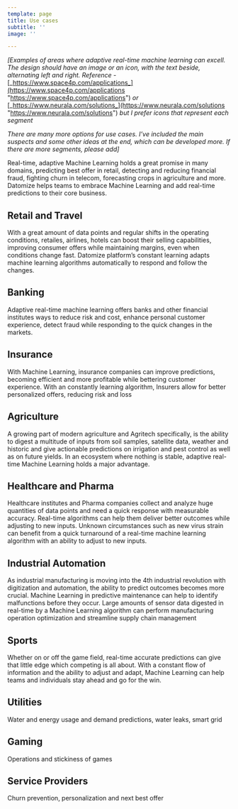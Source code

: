 ```yaml
---
template: page
title: Use cases
subtitle: ''
image: ''

---
```

_\[Examples of areas where adaptive real-time machine learning can excell. The design should have an image or an icon, with the text beside, alternating left and right. Reference -_ [_https://www.space4p.com/applications_](https://www.space4p.com/applications "https://www.space4p.com/applications") _or_ [_https://www.neurala.com/solutions_](https://www.neurala.com/solutions "https://www.neurala.com/solutions") _but I prefer icons that represent each segment_

_There are many more options for use cases. I’ve included the main suspects and some other ideas at the end, which can be developed more. If there are more segments, please add\]_

Real-time, adaptive Machine Learning holds a great promise in many domains, predicting best offer in retail, detecting and reducing financial fraud, fighting churn in telecom, forecasting crops in agriculture and more. Datomize helps teams to embrace Machine Learning and add real-time predictions to their core business.

## Retail and Travel

With a great amount of data points and regular shifts in the operating conditions, retailes, airlines, hotels can boost their selling capabilities, improving consumer offers while maintaining margins, even when conditions change fast. Datomize platform’s constant learning adapts machine learning algorithms automatically to respond and follow the changes.

## Banking

Adaptive real-time machine learning offers banks and other financial institutes ways to reduce risk and cost, enhance personal customer experience, detect fraud while responding to the quick changes in the markets.

## Insurance

With Machine Learning, insurance companies can improve predictions, becoming efficient and more profitable while bettering customer experience. With an constantly learning algorithm, Insurers allow for better personalized offers, reducing risk and loss

## Agriculture

A growing part of modern agriculture and Agritech specifically, is the ability to digest a multitude of inputs from soil samples, satellite data, weather and historic and give actionable predictions on irrigation and pest control as well as on future yields. In an ecosystem where nothing is stable, adaptive real-time Machine Learning holds a major advantage.

## Healthcare and Pharma

Healthcare institutes and Pharma companies collect and analyze huge quantities of data points and need a quick response with measurable accuracy. Real-time algorithms can help them deliver better outcomes while adjusting to new inputs. Unknown circumstances such as new virus strain can benefit from a quick turnaround of a real-time machine learning algorithm with an ability to adjust to new inputs.

## Industrial Automation

As industrial manufacturing is moving into the 4th industrial revolution with digitization and automation, the ability to predict outcomes becomes more crucial. Machine Learning in predictive maintenance can help to identify malfunctions before they occur. Large amounts of sensor data digested in real-time by a Machine Learning algorithm can perform manufacturing operation optimization and streamline supply chain management

## Sports

Whether on or off the game field, real-time accurate predictions can give that little edge which competing is all about. With a constant flow of information and the ability to adjust and adapt, Machine Learning can help teams and individuals stay ahead and go for the win.

## Utilities

Water and energy usage and demand predictions, water leaks, smart grid

## Gaming

Operations and stickiness of games

## Service Providers

Churn prevention, personalization and next best offer